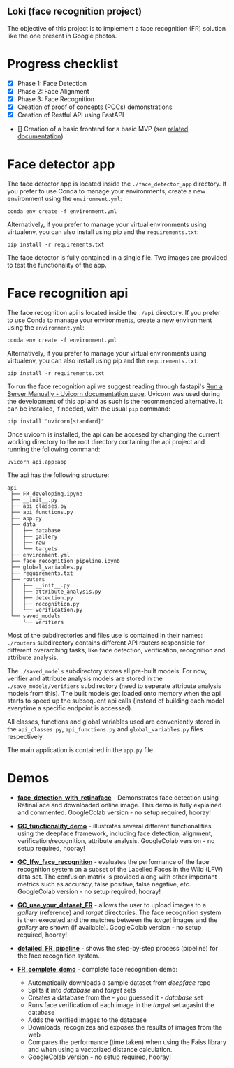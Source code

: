 ## Loki (face recognition project)

The objective of this project is to implement a face recognition (FR) solution like the one present in Google photos.


# Progress checklist
 - [x] Phase 1: Face Detection
 - [x] Phase 2: Face Alignment
 - [x] Phase 3: Face Recognition
 - [x] Creation of proof of concepts (POCs) demonstrations
 - [X] Creation of Restful API using FastAPI
 - [] Creation of a basic frontend for a basic MVP (see [related documentation](README-VUE.md))


# Face detector app

The face detector app is located inside the `./face_detector_app` directory. If you prefer to use Conda to manage your
environments, create a new environment using the `environment.yml`:

    conda env create -f environment.yml

Alternatively, if you prefer to manage your virtual environments using virtualenv, you can also install using pip and
the `requirements.txt`:

    pip install -r requirements.txt

The face detector is fully contained in a single file. Two images are provided to test the functionality of the app.


# Face recognition api

The face recognition api is located inside the `./api` directory. If you prefer to use Conda to manage your
environments, create a new environment using the `environment.yml`:

    conda env create -f environment.yml

Alternatively, if you prefer to manage your virtual environments using virtualenv, you can also install using pip and
the `requirements.txt`:

    pip install -r requirements.txt

To run the face recognition api we suggest reading through fastapi's [Run a Server Manually - Uvicorn documentation page](https://fastapi.tiangolo.com/deployment/manually/). Uvicorn was used during the development of this api and as such is the recommended alternative.
It can be installed, if needed, with the usual `pip` command:

    pip install "uvicorn[standard]"

Once uvicorn is installed, the api can be accesed by changing the current working directory to the root directory containing the api project and running the following command:

    uvicorn api.app:app

The api has the following structure:
```
api
 ├── FR_developing.ipynb
 ├── __init__.py
 ├── api_classes.py
 ├── api_functions.py
 ├── app.py
 ├── data
 │   ├── database
 │   ├── gallery
 │   ├── raw
 │   └── targets
 ├── environment.yml
 ├── face_recognition_pipeline.ipynb
 ├── global_variables.py
 ├── requirements.txt
 ├── routers
 │   ├── __init__.py
 │   ├── attribute_analysis.py
 │   ├── detection.py
 │   ├── recognition.py
 │   └── verification.py
 └── saved_models
     └── verifiers
```

Most of the subdirectories and files use is contained in their names: `./routers` subdirectory contains different API routers responsible for different overarching tasks, like face detection, verification, recognition and attribute analysis.

The `./saved_models` subdirectory stores all pre-built models. For now, verifier and attribute analysis models are stored in the `./save_models/verifiers` subdirectory (need to seperate attribute analysis models from this). The built models get loaded onto memory when the api starts to speed up the subsequent api calls (instead of building each model everytime a specific endpoint is accessed).

All classes, functions and global variables used are conveniently stored in the `api_classes.py`, `api_functions.py` and `global_variables.py` files respectively.

The main application is contained in the `app.py` file.


# Demos
 - **[face_detection_with_retinaface](demos/face_detection_with_retinaface.ipynb)** - Demonstrates face detection using RetinaFace and downloaded online image. This demo is fully explained and commented. GoogleColab version - no setup required, hooray!

 - **[GC_functionality_demo](demos/GC_deepface_functionality.ipynb)** - illustrates several different functionalities
 using the deepface framework, including face detection, alignment, verification/recognition, attribute analysis.
 GoogleColab version - no setup required, hooray!

 - **[GC_lfw_face_recognition](demos/GC_lfw_face_recognition.ipynb)** - evaluates the performance of the face
 recognition system on a subset of the Labelled Faces in the Wild (LFW) data set. The confusion matrix is provided along
 with other important metrics such as accuracy, false positive, false negative, etc. GoogleColab version - no setup
 required, hooray!

 - **[GC_use_your_dataset_FR](demos/GC_use_your_dataset_FR.ipynb)** - allows the user to upload images to a *gallery*
 (reference) and *target* directories. The face recognition system is then executed and the matches between the *target*
 images and the *gallery* are shown (if available). GoogleColab version - no setup required, hooray!

 - **[detailed_FR_pipeline](demos/detailed_FR_pipeline.ipynb)** - shows the  step-by-step process (pipeline) for the
 face recognition system.

 - **[FR_complete_demo](demos/GC_FR_complete_demo.ipynb)** - complete face recognition demo:
    - Automatically downloads a sample dataset from *deepface* repo
    - Splits it into *database* and *target* sets
    - Creates a database from the - you guessed it - *database* set
    - Runs face verification of each image in the *target* set agasint the database
    - Adds the verified images to the database
    - Downloads, recognizes and exposes the results of images from the web
    - Compares the performance (time taken) when using the Faiss library and when using a vectorized distance
    calculation.
    - GoogleColab version - no setup required, hooray!

